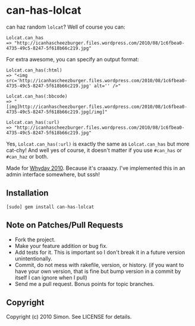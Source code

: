 # can-has-lolcat

can haz random `lolcat`? Well of course you can:

    Lolcat.can_has
    => "http://icanhascheezburger.files.wordpress.com/2010/08/1c6fbea0-4735-49c5-8247-5f618b66c219.jpg"

For extra awesome, you can specify an output format:

    Lolcat.can_has(:html)
    => "<img src='http://icanhascheezburger.files.wordpress.com/2010/08/1c6fbea0-4735-49c5-8247-5f618b66c219.jpg' alt='' />"

    Lolcat.can_has(:bbcode)
    => "[img]http://icanhascheezburger.files.wordpress.com/2010/08/1c6fbea0-4735-49c5-8247-5f618b66c219.jpg[/img]"

    Lolcat.can_has(:url)
    => "http://icanhascheezburger.files.wordpress.com/2010/08/1c6fbea0-4735-49c5-8247-5f618b66c219.jpg"

Yes, `Lolcat.can_has(:url)` is exactly the same as `Lolcat.can_has` but more cat-chy! And well yes of course, it doesn't matter if you use `#can_has` or `#can_haz` or both.

Made for [Whyday 2010](http://whyday.org/). Because it's craaazy. I've implemented this in an admin interface somewhere, but sssh!

## Installation

    [sudo] gem install can-has-lolcat

## Note on Patches/Pull Requests
 
* Fork the project.
* Make your feature addition or bug fix.
* Add tests for it. This is important so I don't break it in a
  future version unintentionally.
* Commit, do not mess with rakefile, version, or history.
  (if you want to have your own version, that is fine but bump version in a commit by itself I can ignore when I pull)
* Send me a pull request. Bonus points for topic branches.

## Copyright

Copyright (c) 2010 Simon. See LICENSE for details.
